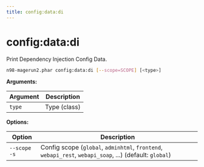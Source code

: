 ```yaml
---
title: config:data:di
---
```


# config:data:di

Print Dependency Injection Config Data.

```sh
n98-magerun2.phar config:data:di [--scope=SCOPE] [<type>]
```

**Arguments:**

| Argument | Description  |
|----------|--------------|
| `type`   | Type (class) |

**Options:**

| Option         | Description                                                                                             |
|----------------|---------------------------------------------------------------------------------------------------------|
| `--scope` `-s` | Config scope (`global`, `adminhtml`, `frontend`, `webapi_rest`, `webapi_soap`, ...) (default: `global`) |

